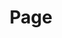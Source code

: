 ---
title: "Page"
fields:
  - {
      type: "string",
      label: "Title",
      comment: "Enter the page title."
    }
  - {
      type: "text",
      label: "Content",
      comment: "Main content of the page.",
      multiline: true
    }
  - {
      type: "image",
      label: "Feature Image",
      comment: "Upload an image that represents this page."
    }
  - {
      type: "select",
      label: "Layout",
      options: {
        values: ["default", "custom"],
        default: "default"
      },
      comment: "Select the layout for this page."
    }
  - {
      type: "boolean",
      label: "Published",
      comment: "Toggle whether this page is live."
    }
---